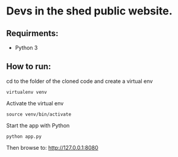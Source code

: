 # Devs in the shed public website.

## Requirments:
- Python 3

## How to run:
cd to the folder of the cloned code and create a virtual env
```
virtualenv venv
```
Activate the virtual env
```
source venv/bin/activate
````
Start the app with Python
```
python app.py
```

Then browse to:  http://127.0.0.1:8080